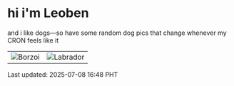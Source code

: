 # hi i'm Leoben

and i like dogs—so have some random dog pics that change whenever my CRON feels like it

|  |  |
|--------|----------|
| ![Borzoi](https://random-dog-vercel.vercel.app/api/random-borzoi?v=1751964497) | ![Labrador](https://random-dog-vercel.vercel.app/api/random-labrador?v=1751964497) |

Last updated: 2025-07-08 16:48 PHT

